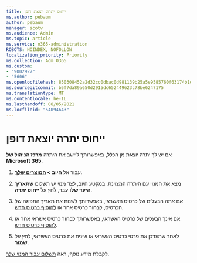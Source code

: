 ```yaml
---
title: ייחוס יתרה יוצאת דופן
ms.author: pebaum
author: pebaum
manager: scotv
ms.audience: Admin
ms.topic: article
ms.service: o365-administration
ROBOTS: NOINDEX, NOFOLLOW
localization_priority: Priority
ms.collection: Adm_O365
ms.custom:
- "9002927"
- "5606"
ms.openlocfilehash: 850308452a2d32cc0dbac0d981139b25a5e9585760f63174b1db37adfe0150a0
ms.sourcegitcommit: b5f7da89a650d2915dc652449623c78be6247175
ms.translationtype: MT
ms.contentlocale: he-IL
ms.lasthandoff: 08/05/2021
ms.locfileid: "54094643"
---
```

# <a name="settle-an-outstanding-balance"></a>ייחוס יתרה יוצאת דופן

אם יש לך יתרה יוצאת מן הכלל, באפשרותך ליישב את היתרה **מרכז הניהול של Microsoft 365**.

1. עבור אל **חיוב > [המוצרים שלך](https://go.microsoft.com/fwlink/p/?linkid=842054)**.

2. מצא את המנוי עם היתרה המצוינת. במקטע חיוב, לצד מנוי יש תשלום **שתאריך היעד שלו** עבר, לחץ על **ייחוס יתרה**.

3. אם אתה הבעלים של כרטיס האשראי, באפשרותך לשנות את תאריך התפוגה של הכרטיס, לבחור כרטיס אחר או [להוסיף כרטיס חדש](https://docs.microsoft.com/microsoft-365/commerce/billing-and-payments/manage-payment-methods?view=o365-worldwide).

4. אם אינך הבעלים של כרטיס האשראי, באפשרותך לבחור כרטיס אשראי אחר או [להוסיף כרטיס חדש](https://docs.microsoft.com/microsoft-365/commerce/billing-and-payments/manage-payment-methods?view=o365-worldwide).

5. לאחר שתעדכן את פרטי כרטיס האשראי או שינית את כרטיס האשראי, לחץ על **שמור**.

לקבלת מידע נוסף, ראה [תשלום עבור המנוי שלך](https://docs.microsoft.com/microsoft-365/commerce/billing-and-payments/pay-for-your-subscription?view=o365-worldwide).

